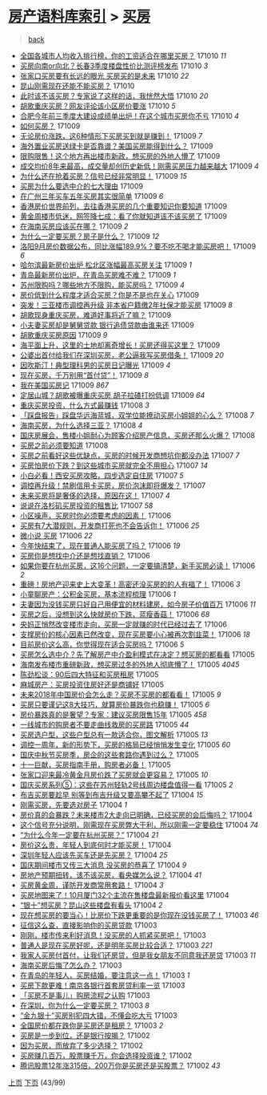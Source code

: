 [房产语料库索引](../../README.md)  > [买房](买房.md)
====
> [back](../README.md)

- [全国各城市人均收入排行榜，你的工资适合在哪里买房？](http://jkwz.applinzi.com/ittc/7022728734166221840.html#%E5%85%A8%E5%9B%BD%E5%90%84%E5%9F%8E%E5%B8%82%E4%BA%BA%E5%9D%87%E6%94%B6%E5%85%A5%E6%8E%92%E8%A1%8C%E6%A6%9C%EF%BC%8C%E4%BD%A0%E7%9A%84%E5%B7%A5%E8%B5%84%E9%80%82%E5%90%88%E5%9C%A8%E5%93%AA%E9%87%8C%E4%B9%B0%E6%88%BF%EF%BC%9F) 171010 *11* 
- [买房向南or向北？长春3季度楼盘性价比测评榜发布](http://jkwz.applinzi.com/ittc/7022723516028421136.html#%E4%B9%B0%E6%88%BF%E5%90%91%E5%8D%97or%E5%90%91%E5%8C%97%EF%BC%9F%E9%95%BF%E6%98%A53%E5%AD%A3%E5%BA%A6%E6%A5%BC%E7%9B%98%E6%80%A7%E4%BB%B7%E6%AF%94%E6%B5%8B%E8%AF%84%E6%A6%9C%E5%8F%91%E5%B8%83) 171010 *3* 
- [张家口买房要有长远的眼光 买房买的是未来](http://jkwz.applinzi.com/ittc/7022721799677281297.html#%E5%BC%A0%E5%AE%B6%E5%8F%A3%E4%B9%B0%E6%88%BF%E8%A6%81%E6%9C%89%E9%95%BF%E8%BF%9C%E7%9A%84%E7%9C%BC%E5%85%89+%E4%B9%B0%E6%88%BF%E4%B9%B0%E7%9A%84%E6%98%AF%E6%9C%AA%E6%9D%A5) 171010 *22* 
- [昆山刚需现在还能不能买房？](http://jkwz.applinzi.com/ittc/7022701259017159696.html#%E6%98%86%E5%B1%B1%E5%88%9A%E9%9C%80%E7%8E%B0%E5%9C%A8%E8%BF%98%E8%83%BD%E4%B8%8D%E8%83%BD%E4%B9%B0%E6%88%BF%EF%BC%9F) 171010  
- [此时该不该买房？专家说了这样的话，我恍然大悟](http://jkwz.applinzi.com/ittc/7022482701557433361.html#%E6%AD%A4%E6%97%B6%E8%AF%A5%E4%B8%8D%E8%AF%A5%E4%B9%B0%E6%88%BF%EF%BC%9F%E4%B8%93%E5%AE%B6%E8%AF%B4%E4%BA%86%E8%BF%99%E6%A0%B7%E7%9A%84%E8%AF%9D%EF%BC%8C%E6%88%91%E6%81%8D%E7%84%B6%E5%A4%A7%E6%82%9F) 171010 *20* 
- [胡歌重庆买房？网友评论该小区房价要涨](http://jkwz.applinzi.com/ittc/7022618076938503185.html#%E8%83%A1%E6%AD%8C%E9%87%8D%E5%BA%86%E4%B9%B0%E6%88%BF%EF%BC%9F%E7%BD%91%E5%8F%8B%E8%AF%84%E8%AE%BA%E8%AF%A5%E5%B0%8F%E5%8C%BA%E6%88%BF%E4%BB%B7%E8%A6%81%E6%B6%A8) 171010 *5* 
- [合肥今年前三季度大建设成绩单出炉！在这个城市买房你不亏](http://jkwz.applinzi.com/ittc/7022592425611232273.html#%E5%90%88%E8%82%A5%E4%BB%8A%E5%B9%B4%E5%89%8D%E4%B8%89%E5%AD%A3%E5%BA%A6%E5%A4%A7%E5%BB%BA%E8%AE%BE%E6%88%90%E7%BB%A9%E5%8D%95%E5%87%BA%E7%82%89%EF%BC%81%E5%9C%A8%E8%BF%99%E4%B8%AA%E5%9F%8E%E5%B8%82%E4%B9%B0%E6%88%BF%E4%BD%A0%E4%B8%8D%E4%BA%8F) 171010 *4* 
- [如何买房？](http://jkwz.applinzi.com/ittc/7022570167903716368.html#%E5%A6%82%E4%BD%95%E4%B9%B0%E6%88%BF%EF%BC%9F) 171009  
- [无论房价涨跌，这6种情形下买房买到就是赚到！](http://jkwz.applinzi.com/ittc/7022549444933977105.html#%E6%97%A0%E8%AE%BA%E6%88%BF%E4%BB%B7%E6%B6%A8%E8%B7%8C%EF%BC%8C%E8%BF%996%E7%A7%8D%E6%83%85%E5%BD%A2%E4%B8%8B%E4%B9%B0%E6%88%BF%E4%B9%B0%E5%88%B0%E5%B0%B1%E6%98%AF%E8%B5%9A%E5%88%B0%EF%BC%81) 171009 *7* 
- [海外置业买房送绿卡是否靠谱？美国买房能得到什么？](http://jkwz.applinzi.com/ittc/7022536170473522193.html#%E6%B5%B7%E5%A4%96%E7%BD%AE%E4%B8%9A%E4%B9%B0%E6%88%BF%E9%80%81%E7%BB%BF%E5%8D%A1%E6%98%AF%E5%90%A6%E9%9D%A0%E8%B0%B1%EF%BC%9F%E7%BE%8E%E5%9B%BD%E4%B9%B0%E6%88%BF%E8%83%BD%E5%BE%97%E5%88%B0%E4%BB%80%E4%B9%88%EF%BC%9F) 171009  
- [限购限售！这个地方再出楼市新政，想买房的外地人懵了](http://jkwz.applinzi.com/ittc/7022515461122688016.html#%E9%99%90%E8%B4%AD%E9%99%90%E5%94%AE%EF%BC%81%E8%BF%99%E4%B8%AA%E5%9C%B0%E6%96%B9%E5%86%8D%E5%87%BA%E6%A5%BC%E5%B8%82%E6%96%B0%E6%94%BF%EF%BC%8C%E6%83%B3%E4%B9%B0%E6%88%BF%E7%9A%84%E5%A4%96%E5%9C%B0%E4%BA%BA%E6%87%B5%E4%BA%86) 171009  
- [成交均价8年来最高，成交量却创历史新低！刚需买房压力越来越大](http://jkwz.applinzi.com/ittc/7022502839816029201.html#%E6%88%90%E4%BA%A4%E5%9D%87%E4%BB%B78%E5%B9%B4%E6%9D%A5%E6%9C%80%E9%AB%98%EF%BC%8C%E6%88%90%E4%BA%A4%E9%87%8F%E5%8D%B4%E5%88%9B%E5%8E%86%E5%8F%B2%E6%96%B0%E4%BD%8E%EF%BC%81%E5%88%9A%E9%9C%80%E4%B9%B0%E6%88%BF%E5%8E%8B%E5%8A%9B%E8%B6%8A%E6%9D%A5%E8%B6%8A%E5%A4%A7) 171009 *4* 
- [为什么还在抢着买房？信号已经非常明显！](http://jkwz.applinzi.com/ittc/7022489935062500368.html#%E4%B8%BA%E4%BB%80%E4%B9%88%E8%BF%98%E5%9C%A8%E6%8A%A2%E7%9D%80%E4%B9%B0%E6%88%BF%EF%BC%9F%E4%BF%A1%E5%8F%B7%E5%B7%B2%E7%BB%8F%E9%9D%9E%E5%B8%B8%E6%98%8E%E6%98%BE%EF%BC%81) 171009 *15* 
- [买房为什么要选中介的七大理由](http://jkwz.applinzi.com/ittc/7022487340168250385.html#%E4%B9%B0%E6%88%BF%E4%B8%BA%E4%BB%80%E4%B9%88%E8%A6%81%E9%80%89%E4%B8%AD%E4%BB%8B%E7%9A%84%E4%B8%83%E5%A4%A7%E7%90%86%E7%94%B1) 171009  
- [在广州三年买车五年买房其实很简单](http://jkwz.applinzi.com/ittc/7022484713783165969.html#%E5%9C%A8%E5%B9%BF%E5%B7%9E%E4%B8%89%E5%B9%B4%E4%B9%B0%E8%BD%A6%E4%BA%94%E5%B9%B4%E4%B9%B0%E6%88%BF%E5%85%B6%E5%AE%9E%E5%BE%88%E7%AE%80%E5%8D%95) 171009 *6* 
- [香港房价世界前列，去往香港买房的几个重要知识你要知道](http://jkwz.applinzi.com/ittc/7022480284166128656.html#%E9%A6%99%E6%B8%AF%E6%88%BF%E4%BB%B7%E4%B8%96%E7%95%8C%E5%89%8D%E5%88%97%EF%BC%8C%E5%8E%BB%E5%BE%80%E9%A6%99%E6%B8%AF%E4%B9%B0%E6%88%BF%E7%9A%84%E5%87%A0%E4%B8%AA%E9%87%8D%E8%A6%81%E7%9F%A5%E8%AF%86%E4%BD%A0%E8%A6%81%E7%9F%A5%E9%81%93) 171009  
- [黄金周楼市低迷，网签降七成：看了你就知道该不该买房了](http://jkwz.applinzi.com/ittc/7022473349580719121.html#%E9%BB%84%E9%87%91%E5%91%A8%E6%A5%BC%E5%B8%82%E4%BD%8E%E8%BF%B7%EF%BC%8C%E7%BD%91%E7%AD%BE%E9%99%8D%E4%B8%83%E6%88%90%EF%BC%9A%E7%9C%8B%E4%BA%86%E4%BD%A0%E5%B0%B1%E7%9F%A5%E9%81%93%E8%AF%A5%E4%B8%8D%E8%AF%A5%E4%B9%B0%E6%88%BF%E4%BA%86) 171009  
- [在海南买房应该买在哪？](http://jkwz.applinzi.com/ittc/7022460940275155985.html#%E5%9C%A8%E6%B5%B7%E5%8D%97%E4%B9%B0%E6%88%BF%E5%BA%94%E8%AF%A5%E4%B9%B0%E5%9C%A8%E5%93%AA%EF%BC%9F) 171009 *2* 
- [为什么一定要买房？房子是什么？](http://jkwz.applinzi.com/ittc/7022464882463736848.html#%E4%B8%BA%E4%BB%80%E4%B9%88%E4%B8%80%E5%AE%9A%E8%A6%81%E4%B9%B0%E6%88%BF%EF%BC%9F%E6%88%BF%E5%AD%90%E6%98%AF%E4%BB%80%E4%B9%88%EF%BC%9F) 171009 *12* 
- [洛阳9月房价数据公布，同比涨幅189.9%？要不吃不喝才能买房吧！](http://jkwz.applinzi.com/ittc/7022461440160695313.html#%E6%B4%9B%E9%98%B39%E6%9C%88%E6%88%BF%E4%BB%B7%E6%95%B0%E6%8D%AE%E5%85%AC%E5%B8%83%EF%BC%8C%E5%90%8C%E6%AF%94%E6%B6%A8%E5%B9%85189.9%25%EF%BC%9F%E8%A6%81%E4%B8%8D%E5%90%83%E4%B8%8D%E5%96%9D%E6%89%8D%E8%83%BD%E4%B9%B0%E6%88%BF%E5%90%A7%EF%BC%81) 171009 *6* 
- [哈尔滨最新房价出炉 松北区涨幅最高买房关注](http://jkwz.applinzi.com/ittc/7022456039356761105.html#%E5%93%88%E5%B0%94%E6%BB%A8%E6%9C%80%E6%96%B0%E6%88%BF%E4%BB%B7%E5%87%BA%E7%82%89+%E6%9D%BE%E5%8C%97%E5%8C%BA%E6%B6%A8%E5%B9%85%E6%9C%80%E9%AB%98%E4%B9%B0%E6%88%BF%E5%85%B3%E6%B3%A8) 171009 *1* 
- [青岛最新房价出炉，在青岛买房难不难？](http://jkwz.applinzi.com/ittc/7022454394912769041.html#%E9%9D%92%E5%B2%9B%E6%9C%80%E6%96%B0%E6%88%BF%E4%BB%B7%E5%87%BA%E7%82%89%EF%BC%8C%E5%9C%A8%E9%9D%92%E5%B2%9B%E4%B9%B0%E6%88%BF%E9%9A%BE%E4%B8%8D%E9%9A%BE%EF%BC%9F) 171009 *1* 
- [苏州限购吗？哪些地方不限购，能买房吗？](http://jkwz.applinzi.com/ittc/7022448948650968080.html#%E8%8B%8F%E5%B7%9E%E9%99%90%E8%B4%AD%E5%90%97%EF%BC%9F%E5%93%AA%E4%BA%9B%E5%9C%B0%E6%96%B9%E4%B8%8D%E9%99%90%E8%B4%AD%EF%BC%8C%E8%83%BD%E4%B9%B0%E6%88%BF%E5%90%97%EF%BC%9F) 171009 *4* 
- [房价低到什么程度才适合买房？你是不是也在关心](http://jkwz.applinzi.com/ittc/7022443696262480913.html#%E6%88%BF%E4%BB%B7%E4%BD%8E%E5%88%B0%E4%BB%80%E4%B9%88%E7%A8%8B%E5%BA%A6%E6%89%8D%E9%80%82%E5%90%88%E4%B9%B0%E6%88%BF%EF%BC%9F%E4%BD%A0%E6%98%AF%E4%B8%8D%E6%98%AF%E4%B9%9F%E5%9C%A8%E5%85%B3%E5%BF%83) 171009  
- [突发！三亚楼市调控再升级 非本省户籍缴2年社保才能买房](http://jkwz.applinzi.com/ittc/7022419112410743825.html#%E7%AA%81%E5%8F%91%EF%BC%81%E4%B8%89%E4%BA%9A%E6%A5%BC%E5%B8%82%E8%B0%83%E6%8E%A7%E5%86%8D%E5%8D%87%E7%BA%A7+%E9%9D%9E%E6%9C%AC%E7%9C%81%E6%88%B7%E7%B1%8D%E7%BC%B42%E5%B9%B4%E7%A4%BE%E4%BF%9D%E6%89%8D%E8%83%BD%E4%B9%B0%E6%88%BF) 171009 *8* 
- [胡歌现身重庆买房，难道好事将近了嘛？](http://jkwz.applinzi.com/ittc/7022411611153892368.html#%E8%83%A1%E6%AD%8C%E7%8E%B0%E8%BA%AB%E9%87%8D%E5%BA%86%E4%B9%B0%E6%88%BF%EF%BC%8C%E9%9A%BE%E9%81%93%E5%A5%BD%E4%BA%8B%E5%B0%86%E8%BF%91%E4%BA%86%E5%98%9B%EF%BC%9F) 171009  
- [小夫妻买房却是舅舅贷款 银行追债贷款由谁来还](http://jkwz.applinzi.com/ittc/7022377784301847569.html#%E5%B0%8F%E5%A4%AB%E5%A6%BB%E4%B9%B0%E6%88%BF%E5%8D%B4%E6%98%AF%E8%88%85%E8%88%85%E8%B4%B7%E6%AC%BE+%E9%93%B6%E8%A1%8C%E8%BF%BD%E5%80%BA%E8%B4%B7%E6%AC%BE%E7%94%B1%E8%B0%81%E6%9D%A5%E8%BF%98) 171009  
- [胡歌重庆买房原因](http://jkwz.applinzi.com/ittc/7022406473848718353.html#%E8%83%A1%E6%AD%8C%E9%87%8D%E5%BA%86%E4%B9%B0%E6%88%BF%E5%8E%9F%E5%9B%A0) 171009 *9* 
- [海平面上升，这里的土地却离奇增长！买房还得买这里？](http://jkwz.applinzi.com/ittc/7022403086604305424.html#%E6%B5%B7%E5%B9%B3%E9%9D%A2%E4%B8%8A%E5%8D%87%EF%BC%8C%E8%BF%99%E9%87%8C%E7%9A%84%E5%9C%9F%E5%9C%B0%E5%8D%B4%E7%A6%BB%E5%A5%87%E5%A2%9E%E9%95%BF%EF%BC%81%E4%B9%B0%E6%88%BF%E8%BF%98%E5%BE%97%E4%B9%B0%E8%BF%99%E9%87%8C%EF%BC%9F) 171009  
- [公婆出首付给我们在深圳买房，老公逼我写买房借条！](http://jkwz.applinzi.com/ittc/7022389584581886992.html#%E5%85%AC%E5%A9%86%E5%87%BA%E9%A6%96%E4%BB%98%E7%BB%99%E6%88%91%E4%BB%AC%E5%9C%A8%E6%B7%B1%E5%9C%B3%E4%B9%B0%E6%88%BF%EF%BC%8C%E8%80%81%E5%85%AC%E9%80%BC%E6%88%91%E5%86%99%E4%B9%B0%E6%88%BF%E5%80%9F%E6%9D%A1%EF%BC%81) 171009 *20* 
- [因吹斯汀！典型理科男的买房日记曝光](http://jkwz.applinzi.com/ittc/7022382156679218192.html#%E5%9B%A0%E5%90%B9%E6%96%AF%E6%B1%80%EF%BC%81%E5%85%B8%E5%9E%8B%E7%90%86%E7%A7%91%E7%94%B7%E7%9A%84%E4%B9%B0%E6%88%BF%E6%97%A5%E8%AE%B0%E6%9B%9D%E5%85%89) 171009 *4* 
- [现在买房，千万别用“首付贷”！](http://jkwz.applinzi.com/ittc/7022373176800183313.html#%E7%8E%B0%E5%9C%A8%E4%B9%B0%E6%88%BF%EF%BC%8C%E5%8D%83%E4%B8%87%E5%88%AB%E7%94%A8%E2%80%9C%E9%A6%96%E4%BB%98%E8%B4%B7%E2%80%9D%EF%BC%81) 171009 *8* 
- [我在美国买房记](http://jkwz.applinzi.com/ittc/7022362699256824848.html#%E6%88%91%E5%9C%A8%E7%BE%8E%E5%9B%BD%E4%B9%B0%E6%88%BF%E8%AE%B0) 171009 *867* 
- [定居山城？胡歌被曝重庆买房 胡子拉碴打扮低调](http://jkwz.applinzi.com/ittc/7022342307528049681.html#%E5%AE%9A%E5%B1%85%E5%B1%B1%E5%9F%8E%EF%BC%9F%E8%83%A1%E6%AD%8C%E8%A2%AB%E6%9B%9D%E9%87%8D%E5%BA%86%E4%B9%B0%E6%88%BF+%E8%83%A1%E5%AD%90%E6%8B%89%E7%A2%B4%E6%89%93%E6%89%AE%E4%BD%8E%E8%B0%83) 171009 *64* 
- [重庆买房投资，什么方式最赚钱](http://jkwz.applinzi.com/ittc/7022085304448713745.html#%E9%87%8D%E5%BA%86%E4%B9%B0%E6%88%BF%E6%8A%95%E8%B5%84%EF%BC%8C%E4%BB%80%E4%B9%88%E6%96%B9%E5%BC%8F%E6%9C%80%E8%B5%9A%E9%92%B1) 171008 *3* 
- [「踩盘报告」踩盘华远海蓝城，双学位能撩动买房小姐姐的心么？](http://jkwz.applinzi.com/ittc/7022069385974514705.html#%E3%80%8C%E8%B8%A9%E7%9B%98%E6%8A%A5%E5%91%8A%E3%80%8D%E8%B8%A9%E7%9B%98%E5%8D%8E%E8%BF%9C%E6%B5%B7%E8%93%9D%E5%9F%8E%EF%BC%8C%E5%8F%8C%E5%AD%A6%E4%BD%8D%E8%83%BD%E6%92%A9%E5%8A%A8%E4%B9%B0%E6%88%BF%E5%B0%8F%E5%A7%90%E5%A7%90%E7%9A%84%E5%BF%83%E4%B9%88%EF%BC%9F) 171008 *7* 
- [海南买房，为什么选择三亚？](http://jkwz.applinzi.com/ittc/7022009537375241232.html#%E6%B5%B7%E5%8D%97%E4%B9%B0%E6%88%BF%EF%BC%8C%E4%B8%BA%E4%BB%80%E4%B9%88%E9%80%89%E6%8B%A9%E4%B8%89%E4%BA%9A%EF%BC%9F) 171008 *4* 
- [国庆房展会，售楼小姐耐心为顾客介绍房产信息，买房还那么火爆？](http://jkwz.applinzi.com/ittc/7022008139992531985.html#%E5%9B%BD%E5%BA%86%E6%88%BF%E5%B1%95%E4%BC%9A%EF%BC%8C%E5%94%AE%E6%A5%BC%E5%B0%8F%E5%A7%90%E8%80%90%E5%BF%83%E4%B8%BA%E9%A1%BE%E5%AE%A2%E4%BB%8B%E7%BB%8D%E6%88%BF%E4%BA%A7%E4%BF%A1%E6%81%AF%EF%BC%8C%E4%B9%B0%E6%88%BF%E8%BF%98%E9%82%A3%E4%B9%88%E7%81%AB%E7%88%86%EF%BC%9F) 171008  
- [买房之前必须要知道](http://jkwz.applinzi.com/ittc/7019820968107836433.html#%E4%B9%B0%E6%88%BF%E4%B9%8B%E5%89%8D%E5%BF%85%E9%A1%BB%E8%A6%81%E7%9F%A5%E9%81%93) 171008  
- [买房之前看好这些优缺点，买房的时候开发商想坑你都没办法](http://jkwz.applinzi.com/ittc/7021831808948372497.html#%E4%B9%B0%E6%88%BF%E4%B9%8B%E5%89%8D%E7%9C%8B%E5%A5%BD%E8%BF%99%E4%BA%9B%E4%BC%98%E7%BC%BA%E7%82%B9%EF%BC%8C%E4%B9%B0%E6%88%BF%E7%9A%84%E6%97%B6%E5%80%99%E5%BC%80%E5%8F%91%E5%95%86%E6%83%B3%E5%9D%91%E4%BD%A0%E9%83%BD%E6%B2%A1%E5%8A%9E%E6%B3%95) 171007 *7* 
- [买房怕房价下跌？到这些城市买房就完全不用担心](http://jkwz.applinzi.com/ittc/7021812568979670032.html#%E4%B9%B0%E6%88%BF%E6%80%95%E6%88%BF%E4%BB%B7%E4%B8%8B%E8%B7%8C%EF%BC%9F%E5%88%B0%E8%BF%99%E4%BA%9B%E5%9F%8E%E5%B8%82%E4%B9%B0%E6%88%BF%E5%B0%B1%E5%AE%8C%E5%85%A8%E4%B8%8D%E7%94%A8%E6%8B%85%E5%BF%83) 171007 *14* 
- [小白必看！西安买房攻略，四步选定自住房](http://jkwz.applinzi.com/ittc/7021810646126167056.html#%E5%B0%8F%E7%99%BD%E5%BF%85%E7%9C%8B%EF%BC%81%E8%A5%BF%E5%AE%89%E4%B9%B0%E6%88%BF%E6%94%BB%E7%95%A5%EF%BC%8C%E5%9B%9B%E6%AD%A5%E9%80%89%E5%AE%9A%E8%87%AA%E4%BD%8F%E6%88%BF) 171007 *5* 
- [调控再升级！禁刷信用卡买房，房价泡沫即将爆发？](http://jkwz.applinzi.com/ittc/7021731567871984656.html#%E8%B0%83%E6%8E%A7%E5%86%8D%E5%8D%87%E7%BA%A7%EF%BC%81%E7%A6%81%E5%88%B7%E4%BF%A1%E7%94%A8%E5%8D%A1%E4%B9%B0%E6%88%BF%EF%BC%8C%E6%88%BF%E4%BB%B7%E6%B3%A1%E6%B2%AB%E5%8D%B3%E5%B0%86%E7%88%86%E5%8F%91%EF%BC%9F) 171007  
- [未来买房将是奢侈的选择，原因在这！](http://jkwz.applinzi.com/ittc/7021640385305248785.html#%E6%9C%AA%E6%9D%A5%E4%B9%B0%E6%88%BF%E5%B0%86%E6%98%AF%E5%A5%A2%E4%BE%88%E7%9A%84%E9%80%89%E6%8B%A9%EF%BC%8C%E5%8E%9F%E5%9B%A0%E5%9C%A8%E8%BF%99%EF%BC%81) 171007 *4* 
- [说说在洛杉矶买房投资的租售比](http://jkwz.applinzi.com/ittc/7021557685001126929.html#%E8%AF%B4%E8%AF%B4%E5%9C%A8%E6%B4%9B%E6%9D%89%E7%9F%B6%E4%B9%B0%E6%88%BF%E6%8A%95%E8%B5%84%E7%9A%84%E7%A7%9F%E5%94%AE%E6%AF%94) 171007 *58* 
- [小区噪声，买房时你必须要考虑的因素！](http://jkwz.applinzi.com/ittc/7021423272724530193.html#%E5%B0%8F%E5%8C%BA%E5%99%AA%E5%A3%B0%EF%BC%8C%E4%B9%B0%E6%88%BF%E6%97%B6%E4%BD%A0%E5%BF%85%E9%A1%BB%E8%A6%81%E8%80%83%E8%99%91%E7%9A%84%E5%9B%A0%E7%B4%A0%EF%BC%81) 171006  
- [买房有7大潜规则，开发商打死也不会告诉你！](http://jkwz.applinzi.com/ittc/7021419404208899089.html#%E4%B9%B0%E6%88%BF%E6%9C%897%E5%A4%A7%E6%BD%9C%E8%A7%84%E5%88%99%EF%BC%8C%E5%BC%80%E5%8F%91%E5%95%86%E6%89%93%E6%AD%BB%E4%B9%9F%E4%B8%8D%E4%BC%9A%E5%91%8A%E8%AF%89%E4%BD%A0%EF%BC%81) 171006 *25* 
- [微小说 买房](http://jkwz.applinzi.com/ittc/7021386945463321617.html#%E5%BE%AE%E5%B0%8F%E8%AF%B4+%E4%B9%B0%E6%88%BF) 171006 *22* 
- [今年快结束了，现在普通人能买房了吗？](http://jkwz.applinzi.com/ittc/7021365035585242129.html#%E4%BB%8A%E5%B9%B4%E5%BF%AB%E7%BB%93%E6%9D%9F%E4%BA%86%EF%BC%8C%E7%8E%B0%E5%9C%A8%E6%99%AE%E9%80%9A%E4%BA%BA%E8%83%BD%E4%B9%B0%E6%88%BF%E4%BA%86%E5%90%97%EF%BC%9F) 171006 *19* 
- [买房你是想找中介还是想找直销？](http://jkwz.applinzi.com/ittc/7021355265725826064.html#%E4%B9%B0%E6%88%BF%E4%BD%A0%E6%98%AF%E6%83%B3%E6%89%BE%E4%B8%AD%E4%BB%8B%E8%BF%98%E6%98%AF%E6%83%B3%E6%89%BE%E7%9B%B4%E9%94%80%EF%BC%9F) 171006  
- [如果你要在杭州买房，这16个问题，一定要搞清楚，新手买房必读！](http://jkwz.applinzi.com/ittc/7021044561303045137.html#%E5%A6%82%E6%9E%9C%E4%BD%A0%E8%A6%81%E5%9C%A8%E6%9D%AD%E5%B7%9E%E4%B9%B0%E6%88%BF%EF%BC%8C%E8%BF%9916%E4%B8%AA%E9%97%AE%E9%A2%98%EF%BC%8C%E4%B8%80%E5%AE%9A%E8%A6%81%E6%90%9E%E6%B8%85%E6%A5%9A%EF%BC%8C%E6%96%B0%E6%89%8B%E4%B9%B0%E6%88%BF%E5%BF%85%E8%AF%BB%EF%BC%81) 171006 *2* 
- [重磅！房地产迎来史上大变革！高密还没买房的的人有福了！](http://jkwz.applinzi.com/ittc/7021260020229080080.html#%E9%87%8D%E7%A3%85%EF%BC%81%E6%88%BF%E5%9C%B0%E4%BA%A7%E8%BF%8E%E6%9D%A5%E5%8F%B2%E4%B8%8A%E5%A4%A7%E5%8F%98%E9%9D%A9%EF%BC%81%E9%AB%98%E5%AF%86%E8%BF%98%E6%B2%A1%E4%B9%B0%E6%88%BF%E7%9A%84%E7%9A%84%E4%BA%BA%E6%9C%89%E7%A6%8F%E4%BA%86%EF%BC%81) 171006 *3* 
- [小童聊房产：公积金买房，基本流程梳理](http://jkwz.applinzi.com/ittc/7021234494558962705.html#%E5%B0%8F%E7%AB%A5%E8%81%8A%E6%88%BF%E4%BA%A7%EF%BC%9A%E5%85%AC%E7%A7%AF%E9%87%91%E4%B9%B0%E6%88%BF%EF%BC%8C%E5%9F%BA%E6%9C%AC%E6%B5%81%E7%A8%8B%E6%A2%B3%E7%90%86) 171006 *1* 
- [夫妻因为没钱买房只好自己用便宜的材料建房，如今房子价值百万](http://jkwz.applinzi.com/ittc/7021226327468934160.html#%E5%A4%AB%E5%A6%BB%E5%9B%A0%E4%B8%BA%E6%B2%A1%E9%92%B1%E4%B9%B0%E6%88%BF%E5%8F%AA%E5%A5%BD%E8%87%AA%E5%B7%B1%E7%94%A8%E4%BE%BF%E5%AE%9C%E7%9A%84%E6%9D%90%E6%96%99%E5%BB%BA%E6%88%BF%EF%BC%8C%E5%A6%82%E4%BB%8A%E6%88%BF%E5%AD%90%E4%BB%B7%E5%80%BC%E7%99%BE%E4%B8%87) 171006 *11* 
- [买房之后，没想到这么快就房价下跌，蓝瘦香菇！](http://jkwz.applinzi.com/ittc/7020970441404056592.html#%E4%B9%B0%E6%88%BF%E4%B9%8B%E5%90%8E%EF%BC%8C%E6%B2%A1%E6%83%B3%E5%88%B0%E8%BF%99%E4%B9%88%E5%BF%AB%E5%B0%B1%E6%88%BF%E4%BB%B7%E4%B8%8B%E8%B7%8C%EF%BC%8C%E8%93%9D%E7%98%A6%E9%A6%99%E8%8F%87%EF%BC%81) 171006 *68* 
- [央妈正悄然改变楼市走向，买房一定就赚的时代已经过去了](http://jkwz.applinzi.com/ittc/7021136766298489873.html#%E5%A4%AE%E5%A6%88%E6%AD%A3%E6%82%84%E7%84%B6%E6%94%B9%E5%8F%98%E6%A5%BC%E5%B8%82%E8%B5%B0%E5%90%91%EF%BC%8C%E4%B9%B0%E6%88%BF%E4%B8%80%E5%AE%9A%E5%B0%B1%E8%B5%9A%E7%9A%84%E6%97%B6%E4%BB%A3%E5%B7%B2%E7%BB%8F%E8%BF%87%E5%8E%BB%E4%BA%86) 171006  
- [支撑房价的核心因素已然改变，现在买房要小心被再次割韭菜！](http://jkwz.applinzi.com/ittc/7021136766260741136.html#%E6%94%AF%E6%92%91%E6%88%BF%E4%BB%B7%E7%9A%84%E6%A0%B8%E5%BF%83%E5%9B%A0%E7%B4%A0%E5%B7%B2%E7%84%B6%E6%94%B9%E5%8F%98%EF%BC%8C%E7%8E%B0%E5%9C%A8%E4%B9%B0%E6%88%BF%E8%A6%81%E5%B0%8F%E5%BF%83%E8%A2%AB%E5%86%8D%E6%AC%A1%E5%89%B2%E9%9F%AD%E8%8F%9C%EF%BC%81) 171006 *18* 
- [目前房价这么高，你觉得现在适合买房吗？](http://jkwz.applinzi.com/ittc/7021108706849326097.html#%E7%9B%AE%E5%89%8D%E6%88%BF%E4%BB%B7%E8%BF%99%E4%B9%88%E9%AB%98%EF%BC%8C%E4%BD%A0%E8%A7%89%E5%BE%97%E7%8E%B0%E5%9C%A8%E9%80%82%E5%90%88%E4%B9%B0%E6%88%BF%E5%90%97%EF%BC%9F) 171006 *5* 
- [买房怎么选中介？先了解房产中介盈利模式在决定？想买房的都看看](http://jkwz.applinzi.com/ittc/7021089167549924368.html#%E4%B9%B0%E6%88%BF%E6%80%8E%E4%B9%88%E9%80%89%E4%B8%AD%E4%BB%8B%EF%BC%9F%E5%85%88%E4%BA%86%E8%A7%A3%E6%88%BF%E4%BA%A7%E4%B8%AD%E4%BB%8B%E7%9B%88%E5%88%A9%E6%A8%A1%E5%BC%8F%E5%9C%A8%E5%86%B3%E5%AE%9A%EF%BC%9F%E6%83%B3%E4%B9%B0%E6%88%BF%E7%9A%84%E9%83%BD%E7%9C%8B%E7%9C%8B) 171005  
- [海南发布楼市重磅新政，想买房过冬的外地人彻底懵了！](http://jkwz.applinzi.com/ittc/7021077789036512272.html#%E6%B5%B7%E5%8D%97%E5%8F%91%E5%B8%83%E6%A5%BC%E5%B8%82%E9%87%8D%E7%A3%85%E6%96%B0%E6%94%BF%EF%BC%8C%E6%83%B3%E4%B9%B0%E6%88%BF%E8%BF%87%E5%86%AC%E7%9A%84%E5%A4%96%E5%9C%B0%E4%BA%BA%E5%BD%BB%E5%BA%95%E6%87%B5%E4%BA%86%EF%BC%81) 171005 *4045* 
- [陈劲松谈：90后四大特征和买房租房](http://jkwz.applinzi.com/ittc/7021075941437211665.html#%E9%99%88%E5%8A%B2%E6%9D%BE%E8%B0%88%EF%BC%9A90%E5%90%8E%E5%9B%9B%E5%A4%A7%E7%89%B9%E5%BE%81%E5%92%8C%E4%B9%B0%E6%88%BF%E7%A7%9F%E6%88%BF) 171005  
- [麻城房产：买房投资住房好还是商铺好](http://jkwz.applinzi.com/ittc/7021071927123379216.html#%E9%BA%BB%E5%9F%8E%E6%88%BF%E4%BA%A7%EF%BC%9A%E4%B9%B0%E6%88%BF%E6%8A%95%E8%B5%84%E4%BD%8F%E6%88%BF%E5%A5%BD%E8%BF%98%E6%98%AF%E5%95%86%E9%93%BA%E5%A5%BD) 171005  
- [未来2018年中国房价会怎么走？买房不买房的都看看！](http://jkwz.applinzi.com/ittc/7021068899053995025.html#%E6%9C%AA%E6%9D%A52018%E5%B9%B4%E4%B8%AD%E5%9B%BD%E6%88%BF%E4%BB%B7%E4%BC%9A%E6%80%8E%E4%B9%88%E8%B5%B0%EF%BC%9F%E4%B9%B0%E6%88%BF%E4%B8%8D%E4%B9%B0%E6%88%BF%E7%9A%84%E9%83%BD%E7%9C%8B%E7%9C%8B%EF%BC%81) 171005 *9* 
- [买房只要谨记这8大技巧，就算房价暴跌你也稳赚！](http://jkwz.applinzi.com/ittc/7021057955158557712.html#%E4%B9%B0%E6%88%BF%E5%8F%AA%E8%A6%81%E8%B0%A8%E8%AE%B0%E8%BF%998%E5%A4%A7%E6%8A%80%E5%B7%A7%EF%BC%8C%E5%B0%B1%E7%AE%97%E6%88%BF%E4%BB%B7%E6%9A%B4%E8%B7%8C%E4%BD%A0%E4%B9%9F%E7%A8%B3%E8%B5%9A%EF%BC%81) 171005 *6* 
- [房价暴跌真的是奢望？专家：建议买房限售15年](http://jkwz.applinzi.com/ittc/7021043723113333776.html#%E6%88%BF%E4%BB%B7%E6%9A%B4%E8%B7%8C%E7%9C%9F%E7%9A%84%E6%98%AF%E5%A5%A2%E6%9C%9B%EF%BC%9F%E4%B8%93%E5%AE%B6%EF%BC%9A%E5%BB%BA%E8%AE%AE%E4%B9%B0%E6%88%BF%E9%99%90%E5%94%AE15%E5%B9%B4) 171005 *458* 
- [一线城市的购房者不要走曲线救房的买房路](http://jkwz.applinzi.com/ittc/7021042684402336784.html#%E4%B8%80%E7%BA%BF%E5%9F%8E%E5%B8%82%E7%9A%84%E8%B4%AD%E6%88%BF%E8%80%85%E4%B8%8D%E8%A6%81%E8%B5%B0%E6%9B%B2%E7%BA%BF%E6%95%91%E6%88%BF%E7%9A%84%E4%B9%B0%E6%88%BF%E8%B7%AF) 171005 *44* 
- [买房选户型，这些户型总有一款适合你，图文解析](http://jkwz.applinzi.com/ittc/7019160427500667920.html#%E4%B9%B0%E6%88%BF%E9%80%89%E6%88%B7%E5%9E%8B%EF%BC%8C%E8%BF%99%E4%BA%9B%E6%88%B7%E5%9E%8B%E6%80%BB%E6%9C%89%E4%B8%80%E6%AC%BE%E9%80%82%E5%90%88%E4%BD%A0%EF%BC%8C%E5%9B%BE%E6%96%87%E8%A7%A3%E6%9E%90) 171005 *13* 
- [调控一周年，新的形势下，买房的格局已经悄悄发生变化](http://jkwz.applinzi.com/ittc/7020957774958298129.html#%E8%B0%83%E6%8E%A7%E4%B8%80%E5%91%A8%E5%B9%B4%EF%BC%8C%E6%96%B0%E7%9A%84%E5%BD%A2%E5%8A%BF%E4%B8%8B%EF%BC%8C%E4%B9%B0%E6%88%BF%E7%9A%84%E6%A0%BC%E5%B1%80%E5%B7%B2%E7%BB%8F%E6%82%84%E6%82%84%E5%8F%91%E7%94%9F%E5%8F%98%E5%8C%96) 171005 *60* 
- [国庆中秋节买房季，房企的这些套路你遇到过么？](http://jkwz.applinzi.com/ittc/7020919560776188945.html#%E5%9B%BD%E5%BA%86%E4%B8%AD%E7%A7%8B%E8%8A%82%E4%B9%B0%E6%88%BF%E5%AD%A3%EF%BC%8C%E6%88%BF%E4%BC%81%E7%9A%84%E8%BF%99%E4%BA%9B%E5%A5%97%E8%B7%AF%E4%BD%A0%E9%81%87%E5%88%B0%E8%BF%87%E4%B9%88%EF%BC%9F) 171005  
- [十一巨献，买房指南手册，购房者必备！](http://jkwz.applinzi.com/ittc/7020915232128631824.html#%E5%8D%81%E4%B8%80%E5%B7%A8%E7%8C%AE%EF%BC%8C%E4%B9%B0%E6%88%BF%E6%8C%87%E5%8D%97%E6%89%8B%E5%86%8C%EF%BC%8C%E8%B4%AD%E6%88%BF%E8%80%85%E5%BF%85%E5%A4%87%EF%BC%81) 171005  
- [张家口迎来最冷黄金月房价跌了买房就会更容易？](http://jkwz.applinzi.com/ittc/7020868576746144784.html#%E5%BC%A0%E5%AE%B6%E5%8F%A3%E8%BF%8E%E6%9D%A5%E6%9C%80%E5%86%B7%E9%BB%84%E9%87%91%E6%9C%88%E6%88%BF%E4%BB%B7%E8%B7%8C%E4%BA%86%E4%B9%B0%E6%88%BF%E5%B0%B1%E4%BC%9A%E6%9B%B4%E5%AE%B9%E6%98%93%EF%BC%9F) 171005 *10* 
- [国庆买房系列⑤：这些在苏州轻轨2号线周边楼盘值得一看](http://jkwz.applinzi.com/ittc/7020815709393912849.html#%E5%9B%BD%E5%BA%86%E4%B9%B0%E6%88%BF%E7%B3%BB%E5%88%97%E2%91%A4%EF%BC%9A%E8%BF%99%E4%BA%9B%E5%9C%A8%E8%8B%8F%E5%B7%9E%E8%BD%BB%E8%BD%A82%E5%8F%B7%E7%BA%BF%E5%91%A8%E8%BE%B9%E6%A5%BC%E7%9B%98%E5%80%BC%E5%BE%97%E4%B8%80%E7%9C%8B) 171005 *2* 
- [布吉买房要趁早 别等到布吉升级又要高攀不起了](http://jkwz.applinzi.com/ittc/7020679556439213072.html#%E5%B8%83%E5%90%89%E4%B9%B0%E6%88%BF%E8%A6%81%E8%B6%81%E6%97%A9+%E5%88%AB%E7%AD%89%E5%88%B0%E5%B8%83%E5%90%89%E5%8D%87%E7%BA%A7%E5%8F%88%E8%A6%81%E9%AB%98%E6%94%80%E4%B8%8D%E8%B5%B7%E4%BA%86) 171004 *15* 
- [刚需买房，先要选对房子](http://jkwz.applinzi.com/ittc/7020663176750957584.html#%E5%88%9A%E9%9C%80%E4%B9%B0%E6%88%BF%EF%BC%8C%E5%85%88%E8%A6%81%E9%80%89%E5%AF%B9%E6%88%BF%E5%AD%90) 171004 *1* 
- [房价真的会暴跌？未来楼市2大走向已明确，已经买房的会后悔吗？](http://jkwz.applinzi.com/ittc/7020641118444848144.html#%E6%88%BF%E4%BB%B7%E7%9C%9F%E7%9A%84%E4%BC%9A%E6%9A%B4%E8%B7%8C%EF%BC%9F%E6%9C%AA%E6%9D%A5%E6%A5%BC%E5%B8%822%E5%A4%A7%E8%B5%B0%E5%90%91%E5%B7%B2%E6%98%8E%E7%A1%AE%EF%BC%8C%E5%B7%B2%E7%BB%8F%E4%B9%B0%E6%88%BF%E7%9A%84%E4%BC%9A%E5%90%8E%E6%82%94%E5%90%97%EF%BC%9F) 171004  
- [这个信号充分说明，刚需现在买房弊大于利，所以刚需一定要稳住](http://jkwz.applinzi.com/ittc/7020636462113096720.html#%E8%BF%99%E4%B8%AA%E4%BF%A1%E5%8F%B7%E5%85%85%E5%88%86%E8%AF%B4%E6%98%8E%EF%BC%8C%E5%88%9A%E9%9C%80%E7%8E%B0%E5%9C%A8%E4%B9%B0%E6%88%BF%E5%BC%8A%E5%A4%A7%E4%BA%8E%E5%88%A9%EF%BC%8C%E6%89%80%E4%BB%A5%E5%88%9A%E9%9C%80%E4%B8%80%E5%AE%9A%E8%A6%81%E7%A8%B3%E4%BD%8F) 171004 *74* 
- [“为什么今年一定要在杭州买房？”](http://jkwz.applinzi.com/ittc/7020625665026688017.html#%E2%80%9C%E4%B8%BA%E4%BB%80%E4%B9%88%E4%BB%8A%E5%B9%B4%E4%B8%80%E5%AE%9A%E8%A6%81%E5%9C%A8%E6%9D%AD%E5%B7%9E%E4%B9%B0%E6%88%BF%EF%BC%9F%E2%80%9D) 171004 *21* 
- [房价这么贵，年轻人到底何时才能买房！](http://jkwz.applinzi.com/ittc/7020622119904478225.html#%E6%88%BF%E4%BB%B7%E8%BF%99%E4%B9%88%E8%B4%B5%EF%BC%8C%E5%B9%B4%E8%BD%BB%E4%BA%BA%E5%88%B0%E5%BA%95%E4%BD%95%E6%97%B6%E6%89%8D%E8%83%BD%E4%B9%B0%E6%88%BF%EF%BC%81) 171004  
- [深圳年轻人应该先买车还是先买房？](http://jkwz.applinzi.com/ittc/7020618248633189392.html#%E6%B7%B1%E5%9C%B3%E5%B9%B4%E8%BD%BB%E4%BA%BA%E5%BA%94%E8%AF%A5%E5%85%88%E4%B9%B0%E8%BD%A6%E8%BF%98%E6%98%AF%E5%85%88%E4%B9%B0%E6%88%BF%EF%BC%9F) 171004 *25* 
- [国庆期间楼市又传三大消息 没买房的恭喜了](http://jkwz.applinzi.com/ittc/7020607620858250256.html#%E5%9B%BD%E5%BA%86%E6%9C%9F%E9%97%B4%E6%A5%BC%E5%B8%82%E5%8F%88%E4%BC%A0%E4%B8%89%E5%A4%A7%E6%B6%88%E6%81%AF+%E6%B2%A1%E4%B9%B0%E6%88%BF%E7%9A%84%E6%81%AD%E5%96%9C%E4%BA%86) 171004 *9* 
- [房地产预期扭转，该不该买房，看央媒怎么说？](http://jkwz.applinzi.com/ittc/7020606650682180624.html#%E6%88%BF%E5%9C%B0%E4%BA%A7%E9%A2%84%E6%9C%9F%E6%89%AD%E8%BD%AC%EF%BC%8C%E8%AF%A5%E4%B8%8D%E8%AF%A5%E4%B9%B0%E6%88%BF%EF%BC%8C%E7%9C%8B%E5%A4%AE%E5%AA%92%E6%80%8E%E4%B9%88%E8%AF%B4%EF%BC%9F) 171004 *41* 
- [买房黄金周，谨防开发商常用套路！](http://jkwz.applinzi.com/ittc/7020519886336558097.html#%E4%B9%B0%E6%88%BF%E9%BB%84%E9%87%91%E5%91%A8%EF%BC%8C%E8%B0%A8%E9%98%B2%E5%BC%80%E5%8F%91%E5%95%86%E5%B8%B8%E7%94%A8%E5%A5%97%E8%B7%AF%EF%BC%81) 171004 *3* 
- [买房地图来了！10月厦门32个主流在售楼盘最新报价看这里](http://jkwz.applinzi.com/ittc/7020493811950814225.html#%E4%B9%B0%E6%88%BF%E5%9C%B0%E5%9B%BE%E6%9D%A5%E4%BA%86%EF%BC%8110%E6%9C%88%E5%8E%A6%E9%97%A832%E4%B8%AA%E4%B8%BB%E6%B5%81%E5%9C%A8%E5%94%AE%E6%A5%BC%E7%9B%98%E6%9C%80%E6%96%B0%E6%8A%A5%E4%BB%B7%E7%9C%8B%E8%BF%99%E9%87%8C) 171004  
- [“银十”想买房？昆山这些楼盘有看头](http://jkwz.applinzi.com/ittc/7020476577845085201.html#%E2%80%9C%E9%93%B6%E5%8D%81%E2%80%9D%E6%83%B3%E4%B9%B0%E6%88%BF%EF%BC%9F%E6%98%86%E5%B1%B1%E8%BF%99%E4%BA%9B%E6%A5%BC%E7%9B%98%E6%9C%89%E7%9C%8B%E5%A4%B4) 171004 *2* 
- [现在想买房的要当心！比房价下跌更重要的是你现在没钱买房了！](http://jkwz.applinzi.com/ittc/7020331267596485649.html#%E7%8E%B0%E5%9C%A8%E6%83%B3%E4%B9%B0%E6%88%BF%E7%9A%84%E8%A6%81%E5%BD%93%E5%BF%83%EF%BC%81%E6%AF%94%E6%88%BF%E4%BB%B7%E4%B8%8B%E8%B7%8C%E6%9B%B4%E9%87%8D%E8%A6%81%E7%9A%84%E6%98%AF%E4%BD%A0%E7%8E%B0%E5%9C%A8%E6%B2%A1%E9%92%B1%E4%B9%B0%E6%88%BF%E4%BA%86%EF%BC%81) 171003 *46* 
- [征信这么查，直接影响你的买房贷款](http://jkwz.applinzi.com/ittc/7020319706349831184.html#%E5%BE%81%E4%BF%A1%E8%BF%99%E4%B9%88%E6%9F%A5%EF%BC%8C%E7%9B%B4%E6%8E%A5%E5%BD%B1%E5%93%8D%E4%BD%A0%E7%9A%84%E4%B9%B0%E6%88%BF%E8%B4%B7%E6%AC%BE) 171003  
- [刚刚，楼市传来利好消息！没买房的人抓紧买房吧！](http://jkwz.applinzi.com/ittc/7020248489009873936.html#%E5%88%9A%E5%88%9A%EF%BC%8C%E6%A5%BC%E5%B8%82%E4%BC%A0%E6%9D%A5%E5%88%A9%E5%A5%BD%E6%B6%88%E6%81%AF%EF%BC%81%E6%B2%A1%E4%B9%B0%E6%88%BF%E7%9A%84%E4%BA%BA%E6%8A%93%E7%B4%A7%E4%B9%B0%E6%88%BF%E5%90%A7%EF%BC%81) 171003  
- [普通人是现在买房好呢，还是明年买房比较合适？](http://jkwz.applinzi.com/ittc/7020213608418640913.html#%E6%99%AE%E9%80%9A%E4%BA%BA%E6%98%AF%E7%8E%B0%E5%9C%A8%E4%B9%B0%E6%88%BF%E5%A5%BD%E5%91%A2%EF%BC%8C%E8%BF%98%E6%98%AF%E6%98%8E%E5%B9%B4%E4%B9%B0%E6%88%BF%E6%AF%94%E8%BE%83%E5%90%88%E9%80%82%EF%BC%9F) 171003 *221* 
- [我家人买房付首付，让我们还房贷，但是我女朋友不同意我还房贷](http://jkwz.applinzi.com/ittc/7020164514119681041.html#%E6%88%91%E5%AE%B6%E4%BA%BA%E4%B9%B0%E6%88%BF%E4%BB%98%E9%A6%96%E4%BB%98%EF%BC%8C%E8%AE%A9%E6%88%91%E4%BB%AC%E8%BF%98%E6%88%BF%E8%B4%B7%EF%BC%8C%E4%BD%86%E6%98%AF%E6%88%91%E5%A5%B3%E6%9C%8B%E5%8F%8B%E4%B8%8D%E5%90%8C%E6%84%8F%E6%88%91%E8%BF%98%E6%88%BF%E8%B4%B7) 171003 *11* 
- [海南买房后悔了怎么办？](http://jkwz.applinzi.com/ittc/7020157690171622417.html#%E6%B5%B7%E5%8D%97%E4%B9%B0%E6%88%BF%E5%90%8E%E6%82%94%E4%BA%86%E6%80%8E%E4%B9%88%E5%8A%9E%EF%BC%9F) 171003  
- [在青岛的年轻人，买房结婚，要注意这一点！](http://jkwz.applinzi.com/ittc/7020153820422865936.html#%E5%9C%A8%E9%9D%92%E5%B2%9B%E7%9A%84%E5%B9%B4%E8%BD%BB%E4%BA%BA%EF%BC%8C%E4%B9%B0%E6%88%BF%E7%BB%93%E5%A9%9A%EF%BC%8C%E8%A6%81%E6%B3%A8%E6%84%8F%E8%BF%99%E4%B8%80%E7%82%B9%EF%BC%81) 171003 *1* 
- [买房下款更难！南京各银行首套房贷利率一览](http://jkwz.applinzi.com/ittc/7020152748287460368.html#%E4%B9%B0%E6%88%BF%E4%B8%8B%E6%AC%BE%E6%9B%B4%E9%9A%BE%EF%BC%81%E5%8D%97%E4%BA%AC%E5%90%84%E9%93%B6%E8%A1%8C%E9%A6%96%E5%A5%97%E6%88%BF%E8%B4%B7%E5%88%A9%E7%8E%87%E4%B8%80%E8%A7%88) 171003  
- [「买房不是事儿」购房流程之认购](http://jkwz.applinzi.com/ittc/7020148301960315921.html#%E3%80%8C%E4%B9%B0%E6%88%BF%E4%B8%8D%E6%98%AF%E4%BA%8B%E5%84%BF%E3%80%8D%E8%B4%AD%E6%88%BF%E6%B5%81%E7%A8%8B%E4%B9%8B%E8%AE%A4%E8%B4%AD) 171003  
- [在深圳，你为什么一定要买房？](http://jkwz.applinzi.com/ittc/7020129515471373328.html#%E5%9C%A8%E6%B7%B1%E5%9C%B3%EF%BC%8C%E4%BD%A0%E4%B8%BA%E4%BB%80%E4%B9%88%E4%B8%80%E5%AE%9A%E8%A6%81%E4%B9%B0%E6%88%BF%EF%BC%9F) 171003 *8* 
- [“金九银十”买房别犯四大错，不懂会吃大亏](http://jkwz.applinzi.com/ittc/7019806642475107345.html#%E2%80%9C%E9%87%91%E4%B9%9D%E9%93%B6%E5%8D%81%E2%80%9D%E4%B9%B0%E6%88%BF%E5%88%AB%E7%8A%AF%E5%9B%9B%E5%A4%A7%E9%94%99%EF%BC%8C%E4%B8%8D%E6%87%82%E4%BC%9A%E5%90%83%E5%A4%A7%E4%BA%8F) 171003  
- [全国房价都在跌你是买房还是租房？](http://jkwz.applinzi.com/ittc/7019877246943364112.html#%E5%85%A8%E5%9B%BD%E6%88%BF%E4%BB%B7%E9%83%BD%E5%9C%A8%E8%B7%8C%E4%BD%A0%E6%98%AF%E4%B9%B0%E6%88%BF%E8%BF%98%E6%98%AF%E7%A7%9F%E6%88%BF%EF%BC%9F) 171003 *2* 
- [买房是一步到位，还是银行按揭？](http://jkwz.applinzi.com/ittc/7019954510838105105.html#%E4%B9%B0%E6%88%BF%E6%98%AF%E4%B8%80%E6%AD%A5%E5%88%B0%E4%BD%8D%EF%BC%8C%E8%BF%98%E6%98%AF%E9%93%B6%E8%A1%8C%E6%8C%89%E6%8F%AD%EF%BC%9F) 171002  
- [因为买房，而放弃了多少选择？](http://jkwz.applinzi.com/ittc/7019583924811072529.html#%E5%9B%A0%E4%B8%BA%E4%B9%B0%E6%88%BF%EF%BC%8C%E8%80%8C%E6%94%BE%E5%BC%83%E4%BA%86%E5%A4%9A%E5%B0%91%E9%80%89%E6%8B%A9%EF%BC%9F) 171002  
- [买房赚几百万，股票赚千万，你会选择投资谁？](http://jkwz.applinzi.com/ittc/7019924191053349905.html#%E4%B9%B0%E6%88%BF%E8%B5%9A%E5%87%A0%E7%99%BE%E4%B8%87%EF%BC%8C%E8%82%A1%E7%A5%A8%E8%B5%9A%E5%8D%83%E4%B8%87%EF%BC%8C%E4%BD%A0%E4%BC%9A%E9%80%89%E6%8B%A9%E6%8A%95%E8%B5%84%E8%B0%81%EF%BC%9F) 171002  
- [腾讯股票12年涨315倍，200万你是买房还是买股票？](http://jkwz.applinzi.com/ittc/7019924191049155601.html#%E8%85%BE%E8%AE%AF%E8%82%A1%E7%A5%A812%E5%B9%B4%E6%B6%A8315%E5%80%8D%EF%BC%8C200%E4%B8%87%E4%BD%A0%E6%98%AF%E4%B9%B0%E6%88%BF%E8%BF%98%E6%98%AF%E4%B9%B0%E8%82%A1%E7%A5%A8%EF%BC%9F) 171002 *43* 


 [上页](买房44.md) [下页](买房42.md)          (43/99)